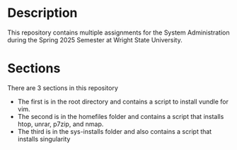 # Description 
This repository contains multiple assignments for the System Administration during the Spring 2025 Semester at Wright State University.

# Sections 
There are 3 sections in this repository
* The first is in the root directory and contains a script to install vundle for vim. 
* The second is in the homefiles folder and contains a script that installs htop, unrar, p7zip, and nmap.
* The third is in the sys-installs folder and also contains a script that installs singularity

